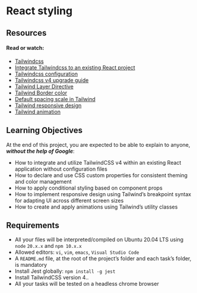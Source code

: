# React styling

## Resources
#### Read or watch:

- [Tailwindcss](https://tailwindcss.com/)
- [Integrate Tailwindcss to an existing React project](https://tailwindcss.com/docs/installation/using-vite)
- [Tailwindcss configuration](https://stackoverflow.com/questions/74429397/what-is-the-purpose-of-the-tailwind-layer-directive#answers)
- [Tailwindcss v4 upgrade guide](https://tailwindcss.com/docs/upgrade-guide)
- [Tailwind Layer Directive](https://stackoverflow.com/questions/74429397/what-is-the-purpose-of-the-tailwind-layer-directive#answers)
- [Tailwind Border color](https://tailwindcss.com/docs/border-color)
- [Default spacing scale in Tailwind](https://v2.tailwindcss.com/docs/customizing-spacing#default-spacing-scale)
- [Tailwind responsive design](https://tailwindcss.com/docs/responsive-design)
- [Tailwind animation](https://tailwindcss.com/docs/animation)

## Learning Objectives
At the end of this project, you are expected to be able to explain to anyone, ***without the help of Google***:

- How to integrate and utilize TailwindCSS v4 within an existing React application without configuration files
- How to declare and use CSS custom properties for consistent theming and color management
- How to apply conditional styling based on component props
- How to implement responsive design using Tailwind’s breakpoint syntax for adapting UI across different screen sizes
- How to create and apply animations using Tailwind’s utility classes

## Requirements
- All your files will be interpreted/compiled on Ubuntu 20.04 LTS using `node` `20.x.x` and `npm 10.x.x`
- Allowed editors: `vi`, `vim`, `emacs`, `Visual Studio Code`
- A `README.md` file, at the root of the project’s folder and each task’s folder, is mandatory
- Install Jest globally: ```npm install -g jest```
- Install TailwindCSS version 4..
- All your tasks will be tested on a headless chrome browser